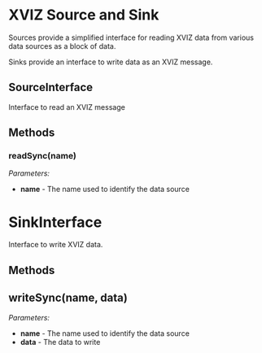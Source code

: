 # XVIZ Source and Sink

Sources provide a simplified interface for reading XVIZ data from various data sources as a block of
data.

Sinks provide an interface to write data as an XVIZ message.

## SourceInterface

Interface to read an XVIZ message

## Methods

### readSync(name)

_Parameters:_

- **name** - The name used to identify the data source

# SinkInterface

Interface to write XVIZ data.

## Methods

## writeSync(name, data)

_Parameters:_

- **name** - The name used to identify the data source
- **data** - The data to write
